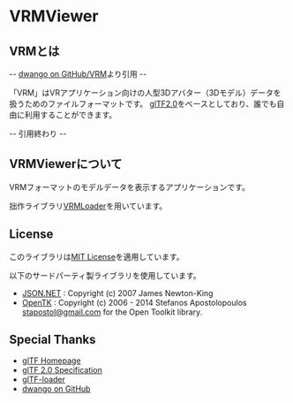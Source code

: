 # VRMViewer

## VRMとは
-- [dwango on GitHub/VRM](https://dwango.github.io/vrm/)より引用 --

「VRM」はVRアプリケーション向けの人型3Dアバター（3Dモデル）データを扱うためのファイルフォーマットです。
[glTF2.0](https://www.khronos.org/gltf/)をベースとしており、誰でも自由に利用することができます。

-- 引用終わり --

## VRMViewerについて
VRMフォーマットのモデルデータを表示するアプリケーションです。

拙作ライブラリ[VRMLoader](https://github.com/ephemeral9794/VRMLoader)を用いています。

## License
このライブラリは[MIT License](./LICENSE)を適用しています。

以下のサードパーティ製ライブラリを使用しています。

* [JSON.NET](https://www.newtonsoft.com/json) : Copyright (c) 2007 James Newton-King
* [OpenTK](https://opentk.github.io/) : Copyright (c) 2006 - 2014 Stefanos Apostolopoulos <stapostol@gmail.com> for the Open Toolkit library.

## Special Thanks
* [glTF Homepage](https://www.khronos.org/gltf/)
* [glTF 2.0 Specification](https://github.com/KhronosGroup/glTF/)
* [glTF-loader](https://github.com/Lugdunum3D/glTF2-loader)
* [dwango on GitHub](https://dwango.github.io/)
